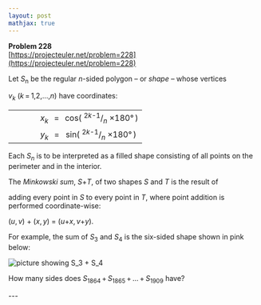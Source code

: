 ```yaml
---
layout: post
mathjax: true
---
```

**Problem 228**  
[https://projecteuler.net/problem=228](https://projecteuler.net/problem=228)

<p>Let <var>S</var><sub>n</sub> be the regular <var>n</var>-sided polygon – or <i>shape</i> – whose vertices 

<var>v</var><sub><var>k</var></sub> (<var>k</var> = 1,2,…,<var>n</var>) have coordinates:</p>
<table><tr><td width="40"></td>
    <td><var>x</var><sub><var>k</var></sub>   =  
        cos( <sup>2<var>k</var>-1</sup>/<sub><var>n</var></sub> ×180° )</td>
  </tr><tr><td width="40"></td>
    <td><var>y</var><sub><var>k</var></sub>   =  
        sin( <sup>2<var>k</var>-1</sup>/<sub><var>n</var></sub> ×180° )</td>
  </tr></table><p>Each <var>S</var><sub><var>n</var></sub> is to be interpreted as a filled shape consisting of all points on the perimeter and in the interior.</p>

<p>The <i>Minkowski sum</i>, <var>S</var>+<var>T</var>, of two shapes <var>S</var> and <var>T</var> is the result of 

adding every point in <var>S</var> to every point in <var>T</var>, where point addition is performed coordinate-wise: 

(<var>u</var>, <var>v</var>) + (<var>x</var>, <var>y</var>) = (<var>u</var>+<var>x</var>, <var>v</var>+<var>y</var>).</p>

<p>For example, the sum of <var>S</var><sub>3</sub> and <var>S</var><sub>4</sub> is the six-sided shape shown in pink below:</p>

<div class="center">
<img src="https://projecteuler.net/project/images/p228.png" class="dark_img" alt="picture showing S_3 + S_4" /></div>

<p>How many sides does <var>S</var><sub>1864</sub> + <var>S</var><sub>1865</sub> + … + <var>S</var><sub>1909</sub> have?</p>
---

